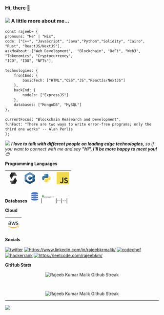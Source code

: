### Hi, there 👋
### <img src="https://media.giphy.com/media/VgCDAzcKvsR6OM0uWg/giphy.gif" width="40"> A little more about me...

    const rajeeb= {
    pronouns: "He" | "His",
    code: ["C++", "JavaScript", "Java","Python","Solidity", "Cairo", "Rust", "ReactJS/NextJS"],
    askMeAbout: ["Web Development",  "Blockchain", "DeFi", "Web3", "Tokenomics", "Cryptocurrency",
    "ICO", "IDO", "NFTs"],
 
    technologies: {
        frontEnd: {
            basicTech: ["HTML","CSS","JS","ReactJs/NextJS"]
        },
        backEnd: {
            nodeJs: ["ExpressJS"]
        },
        databases: ["MongoDB", "MySQL"]
    },
    
    currentFocus: "Blockchain Reasearch and Development",
    funFact: "There are two ways to write error-free programs; only the third one works" -- Alan Perlis
    };

<img src="https://media.giphy.com/media/LnQjpWaON8nhr21vNW/giphy.gif" width="60"> <em><b>I love to talk with different people on leading edge technologies,</b> so if you want to connect with me and say <b>"Hi", I'll be more happy to meet you!</b> 😊</em>

**Programming Languages**


| <img title="solidity" alt="solidity" width="40px" src="https://raw.githubusercontent.com/github/explore/master/topics/solidity/solidity.png"> | <img title="C++" alt="C++" width="40px" src="https://raw.githubusercontent.com/github/explore/master/topics/cpp/cpp.png"> | <img title="Python" alt="Python" width="40px" src="https://raw.githubusercontent.com/github/explore/master/topics/python/python.png" /> | <img alt="JS" title="JavaScript" width="40px" src="https://raw.githubusercontent.com/github/explore/master/topics/javascript/javascript.png"> |
| --------------------------------------------------------------------------------------------------------------------------------------------- | ------------------------------------------------------------------------------------------------------------------------- | --------------------------------------------------------------------------------------------------------------------------------------- | --------------------------------------------------------------------------------------------------------------------------------------------- |

**Databases**
<img title="SQL" alt="SQL" width="40px" src="https://raw.githubusercontent.com/github/explore/master/topics/sql/sql.png">|<img title="MongoDB" alt="MongoDB" width="40px" src="https://raw.githubusercontent.com/github/explore/master/topics/mongodb/mongodb.png">
|--|--|

**Cloud**

| <img title="AWS" alt="AWS" width="40px" src="https://raw.githubusercontent.com/github/explore/master/topics/aws/aws.png">|
|--|

**Socials**

<p align="left">
<a href="https://twitter.com/rajeebdoteth" target="blank"><img align="center" src="https://raw.githubusercontent.com/rahuldkjain/github-profile-readme-generator/master/src/images/icons/Social/twitter.svg" alt="twitter" height="40" width="50" /></a> <a href="https://www.linkedin.com/in/rajeebkrmalik/" target="blank"><img align="center" src="https://raw.githubusercontent.com/rahuldkjain/github-profile-readme-generator/master/src/images/icons/Social/linked-in-alt.svg" alt="https://www.linkedin.com/in/rajeebkrmalik/" height="40" width="50" /></a> <a href="https://www.codechef.com/users/rajeebkmalik" target="blank"><img align="center" src="https://cdn.jsdelivr.net/npm/simple-icons@3.1.0/icons/codechef.svg" alt="codechef" height="40" width="50" /></a>  <a href="https://www.hackerrank.com/rkm2541997" target="blank"><img align="center" src="https://raw.githubusercontent.com/rahuldkjain/github-profile-readme-generator/master/src/images/icons/Social/hackerrank.svg" alt="hackerrank" height="40" width="50" /></a> <a href="https://leetcode.com/rajeebkm/" target="blank"><img align="center" src="https://raw.githubusercontent.com/rahuldkjain/github-profile-readme-generator/master/src/images/icons/Social/leet-code.svg" alt="https://leetcode.com/rajeebkm/" height="40" width="50" /></a> </p>



**GitHub Stats**
<p align=center>
<img src="github-readme-stats-rajeebkm.vercel.app/api/top-langs/?username=rajeebkm&theme=dark&hide_border=false&include_all_commits=true&count_private=true&layout=compact&theme=dark&hide_border=false" width="48%" align="center" alt="Rajeeb Kumar Malik Github Streak">
</p>
<!-- <img src="github-readme-stats-rajeebkm.vercel.app/api?username=rajeebkm&theme=dark&hide_border=false&include_all_commits=true&count_private=true" alt="Rajeeb Kumar Malik Github Streak" width="48%"> -->
<br/>

<p align="center">
<img src="https://github-readme-streak-stats.herokuapp.com/?user=rajeebkm&theme=dark&hide_border=false" alt="Rajeeb Kumar Malik Github Streak" >
</p>





---


<!-- footer image -->
![](https://i.imgur.com/waxVImv.png)
